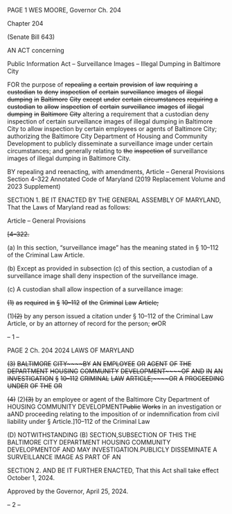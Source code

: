 PAGE 1
WES MOORE, Governor Ch. 204

Chapter 204

(Senate Bill 643)

AN ACT concerning

Public Information Act – Surveillance Images – Illegal Dumping in Baltimore
City

FOR the purpose of ~~repealing~~ ~~a~~ ~~certain~~ ~~provision~~ ~~of~~ ~~law~~ ~~requiring~~ ~~a~~ ~~custodian~~ ~~to~~ ~~deny~~
~~inspection~~ ~~of~~ ~~certain~~ ~~surveillance~~ ~~images~~ ~~of~~ ~~illegal~~ ~~dumping~~ ~~in~~ ~~Baltimore~~ ~~City~~ ~~except~~
~~under~~ ~~certain~~ ~~circumstances~~ ~~requiring~~ ~~a~~ ~~custodian~~ ~~to~~ ~~allow~~ ~~inspection~~ ~~of~~ ~~certain~~
~~surveillance~~ ~~images~~ ~~of~~ ~~illegal~~ ~~dumping~~ ~~in~~ ~~Baltimore~~ ~~City~~ altering a requirement that
a custodian deny inspection of certain surveillance images of illegal dumping in
Baltimore City to allow inspection by certain employees or agents of Baltimore City;
authorizing the Baltimore City Department of Housing and Community Development
to publicly disseminate a surveillance image under certain circumstances; and
generally relating to ~~the~~ ~~inspection~~ ~~of~~ surveillance images of illegal dumping in
Baltimore City.

BY repealing and reenacting, with amendments,
Article – General Provisions
Section 4–322
Annotated Code of Maryland
(2019 Replacement Volume and 2023 Supplement)

SECTION 1. BE IT ENACTED BY THE GENERAL ASSEMBLY OF MARYLAND,
That the Laws of Maryland read as follows:

Article – General Provisions

~~[4–322.~~

(a) In this section, “surveillance image” has the meaning stated in § 10–112 of the
Criminal Law Article.

(b) Except as provided in subsection (c) of this section, a custodian of a
surveillance image shall deny inspection of the surveillance image.

(c) A custodian shall allow inspection of a surveillance image:

~~(1)~~ ~~as~~ ~~required~~ ~~in~~ ~~§~~ ~~10–112~~ ~~of~~ ~~the~~ ~~Criminal~~ ~~Law~~ ~~Article;~~

(1)~~(2)~~ by any person issued a citation under § 10–112 of the Criminal
Law Article, or by an attorney of record for the person; ~~or~~OR

– 1 –

PAGE 2
Ch. 204 2024 LAWS OF MARYLAND

~~(3)~~ ~~BALTIMORE~~ ~~CITY~~~~BY~~ ~~AN~~ ~~EMPLOYEE~~ ~~OR~~ ~~AGENT~~ ~~OF~~ ~~THE~~
~~DEPARTMENT~~ ~~HOUSING~~ ~~COMMUNITY~~ ~~DEVELOPMENT~~~~OF~~ ~~AND~~ ~~IN~~ ~~AN~~ ~~INVESTIGATION~~
~~§~~ ~~10–112~~ ~~CRIMINAL~~ ~~LAW~~ ~~ARTICLE;~~~~OR~~ ~~A~~ ~~PROCEEDING~~ ~~UNDER~~ ~~OF~~ ~~THE~~ ~~OR~~

~~(4)~~ (2)~~(3)~~ by an employee or agent of the Baltimore City Department of
HOUSING COMMUNITY DEVELOPMENT~~Public~~ ~~Works~~ in an investigation or aAND
proceeding relating to the imposition of or indemnification from civil liability under §
Article.]10–112 of the Criminal Law

(D) NOTWITHSTANDING (B) SECTION,SUBSECTION OF THIS THE
BALTIMORE CITY DEPARTMENT HOUSING COMMUNITY DEVELOPMENTOF AND MAY
INVESTIGATION.PUBLICLY DISSEMINATE A SURVEILLANCE IMAGE AS PART OF AN

SECTION 2. AND BE IT FURTHER ENACTED, That this Act shall take effect
October 1, 2024.

Approved by the Governor, April 25, 2024.

– 2 –